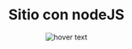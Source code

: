 <h1 align="center"> Sitio con nodeJS </h1>
<p align="center">
  <img src="./screencapture" title="hover text">
</p>
